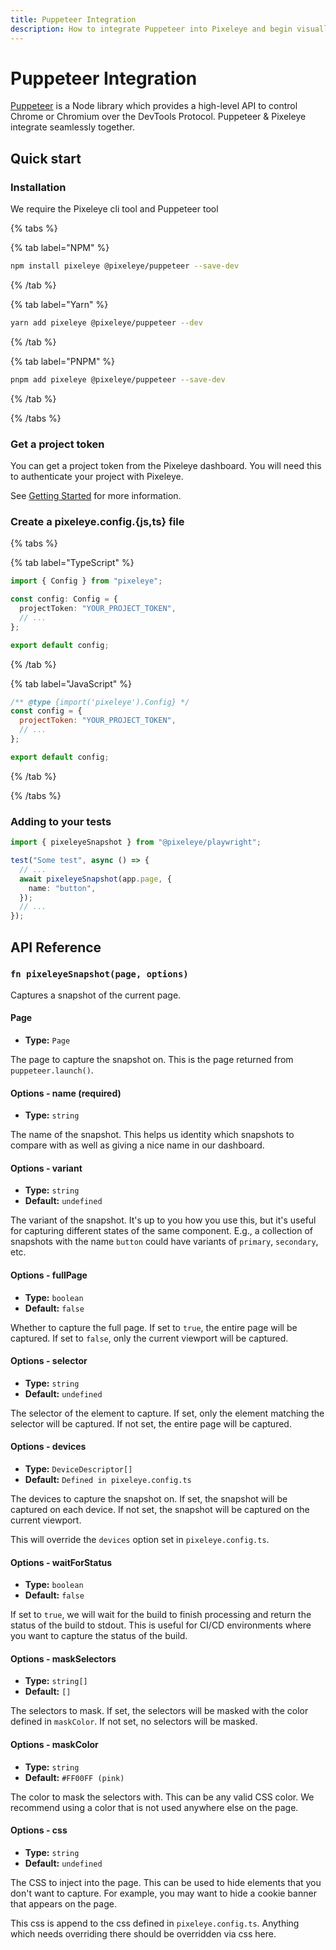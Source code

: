 ```yaml
---
title: Puppeteer Integration
description: How to integrate Puppeteer into Pixeleye and begin visually testing your website. Get setup in minutes with this guide.
---
```


# Puppeteer Integration

[Puppeteer](https://pptr.dev) is a Node library which provides a high-level API to control Chrome or Chromium over the DevTools Protocol. Puppeteer & Pixeleye integrate seamlessly together.

## Quick start

### Installation

We require the Pixeleye cli tool and Puppeteer tool

{% tabs %}

{% tab label="NPM" %}

```bash
npm install pixeleye @pixeleye/puppeteer --save-dev
```

{% /tab %}

{% tab label="Yarn" %}

```bash
yarn add pixeleye @pixeleye/puppeteer --dev
```

{% /tab %}

{% tab label="PNPM" %}

```bash
pnpm add pixeleye @pixeleye/puppeteer --save-dev
```

{% /tab %}

{% /tabs %}

### Get a project token

You can get a project token from the Pixeleye dashboard. You will need this to authenticate your project with Pixeleye.

See [Getting Started](/docs/01-getting-started/02-setup.md) for more information.

### Create a pixeleye.config.{js,ts} file

{% tabs %}

{% tab label="TypeScript" %}

```pixeleye.config.ts
import { Config } from "pixeleye";

const config: Config = {
  projectToken: "YOUR_PROJECT_TOKEN",
  // ...
};

export default config;
```

{% /tab %}

{% tab label="JavaScript" %}

```pixeleye.config.js
/** @type {import('pixeleye').Config} */
const config = {
  projectToken: "YOUR_PROJECT_TOKEN",
  // ...
};

export default config;
```

{% /tab %}

{% /tabs %}

### Adding to your tests

```some.spec.ts
import { pixeleyeSnapshot } from "@pixeleye/playwright";

test("Some test", async () => {
  // ...
  await pixeleyeSnapshot(app.page, {
    name: "button",
  });
  // ...
});
```

## API Reference

### `fn pixeleyeSnapshot(page, options)`

Captures a snapshot of the current page.

#### Page

- **Type:** `Page`

The page to capture the snapshot on. This is the page returned from `puppeteer.launch()`.

#### Options - name (required)

- **Type:** `string`

The name of the snapshot. This helps us identity which snapshots to compare with as well as giving a nice name in our dashboard.

#### Options - variant

- **Type:** `string`
- **Default:** `undefined`

The variant of the snapshot. It's up to you how you use this, but it's useful for capturing different states of the same component. E.g., a collection of snapshots with the name `button` could have variants of `primary`, `secondary`, etc.

#### Options - fullPage

- **Type:** `boolean`
- **Default:** `false`

Whether to capture the full page. If set to `true`, the entire page will be captured. If set to `false`, only the current viewport will be captured.

#### Options - selector

- **Type:** `string`
- **Default:** `undefined`

The selector of the element to capture. If set, only the element matching the selector will be captured. If not set, the entire page will be captured.

#### Options - devices

- **Type:** `DeviceDescriptor[]`
- **Default:** `Defined in pixeleye.config.ts`

The devices to capture the snapshot on. If set, the snapshot will be captured on each device. If not set, the snapshot will be captured on the current viewport.

This will override the `devices` option set in `pixeleye.config.ts`.

#### Options - waitForStatus

- **Type:** `boolean`
- **Default:** `false`

If set to `true`, we will wait for the build to finish processing and return the status of the build to stdout.
This is useful for CI/CD environments where you want to capture the status of the build.

#### Options - maskSelectors

- **Type:** `string[]`
- **Default:** `[]`

The selectors to mask. If set, the selectors will be masked with the color defined in `maskColor`. If not set, no selectors will be masked.

#### Options - maskColor

- **Type:** `string`
- **Default:** `#FF00FF (pink)`

The color to mask the selectors with. This can be any valid CSS color. We recommend using a color that is not used anywhere else on the page.

#### Options - css

- **Type:** `string`
- **Default:** `undefined`

The CSS to inject into the page. This can be used to hide elements that you don't want to capture. For example, you may want to hide a cookie banner that appears on the page.

This css is append to the css defined in `pixeleye.config.ts`. Anything which needs overriding there should be overridden via css here.
